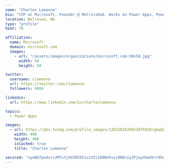 ```yaml
---
name: "Charles Lamanna"
bio: "CVP at Microsoft, Founder @ MetricsHub. Works on Power Apps, Power Automate, Power Virtual Agent, Common Data Service and Dynamics 365."
location: Bellevue, WA
type: "profile"
heat: 78

affiliation:
  name: Microsoft
  domain: microsoft.com
  images:
    - url: "/assets/images/organizations/microsoft.com-50x50.jpg"
      width: 50
      height: 50

twitter:
  username: clamanna
  url: https://twitter.com/clamanna
  followers: 4884

linkedin:
  url: https://www.linkedin.com/in/charleslamanna

topics:
  - Power Apps

images:
  - url: https://pbs.twimg.com/profile_images/1263202626922876928/g6qGbHZ-_400x400.jpg
    width: 400
    height: 400
    isCached: true
    title: "Charles Lamanna"

secured: "synNU7pa4srsJMfxtjXG7DCD51xcVZi168NnFuzc0NOcIy2Pjwy4UwUV+r05qVTmXQuykBmJZEdv5JIzbe9QdWYXHxEhB119N1aLSXuIafSvj79WKGMwG2eg2OgmB8WWpmVNcAYP3HpEW6lKiOsOChL79NDPirkGKrX8JSIP2xWvT0k9RpgOnQeMNtWid7tzWlRCAx3C20BAS6kf+zQUKU4RRRtzAh6nKgLwQqPeERTtLzKHl05IYy7QEydlT2v+db2Z4mhtzBMIgLwUUNxFxW2E9bU1bOalHtBwEEZF26zsY03wgyhXlhFfhhs/UD64Q7yD2nqWCOTeyvicI+l5guafsmfDfbKNeI3rnPHKWBFtOY5ZTaWXN8bhSyX537U5IT5wtPW47Ims9/5RvXf9CZFw1owRuqkhCs19WmqZzHM=;UQteeFw/R5Nih71/vqKJEg=="
---
```


